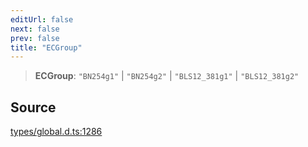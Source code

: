 ```yaml
---
editUrl: false
next: false
prev: false
title: "ECGroup"
---
```


> **ECGroup**: `"BN254g1"` \| `"BN254g2"` \| `"BLS12_381g1"` \| `"BLS12_381g2"`

## Source

[types/global.d.ts:1286](https://github.com/algorandfoundation/tealscript/blob/18ba30a9/types/global.d.ts#L1286)
